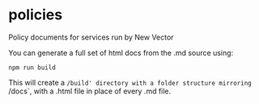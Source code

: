 # policies
Policy documents for services run by New Vector

You can generate a full set of html docs from the .md source using:

```
npm run build
```

This will create a `/build' directory with a folder structure mirroring `/docs`, with a .html file in place of every .md file.

